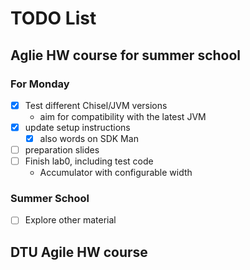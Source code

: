 # TODO List

## Aglie HW course for summer school

### For Monday

 * [x] Test different Chisel/JVM versions
    - aim for compatibility with the latest JVM
 * [x] update setup instructions
   - [x] also words on SDK Man
 * [ ] preparation slides
 * [ ] Finish lab0, including test code
     - Accumulator with configurable width

### Summer School

 * [ ] Explore other material

## DTU Agile HW course